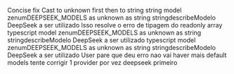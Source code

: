 Concise fix
Cast to unknown first then to string string
model zenumDEEPSEEK_MODELS as unknown as string stringdescribeModelo DeepSeek a ser utilizado
Isso resolve o erro de tipagem do readonly array
typescript
model zenumDEEPSEEK_MODELS as unknown as string stringdescribeModelo DeepSeek a ser utilizado
typescript
model zenumDEEPSEEK_MODELS as unknown as string stringdescribeModelo DeepSeek a ser utilizado
User
pare que deu erro
nao vai haver mais default models
tente corrigir 1 provider por vez
deepseek primeiro